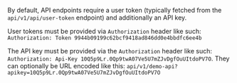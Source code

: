 By default, API endpoints require a user token (typically fetched from the `api/v1/api/user-token` endpoint) and additionally an API key.

User tokens must be provided via `Authorization` header like such: `Authorization: Token 9944b09199c62bcf9418ad846dd0e4bbdfc6ee4b`

The API key must be provided via the `Authorization` header like such: `Authorization: Api-Key 10Q5p9Lr.0Qp9twA07Ve5U7mZJvDgfOuUItdoPV7O`. They can optionally be URL encoded like this: `api/v1/demo-api?apikey=10Q5p9Lr.0Qp9twA07Ve5U7mZJvDgfOuUItdoPV7O`
